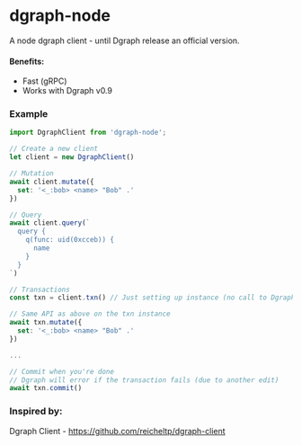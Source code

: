 # dgraph-node

A node dgraph client - until Dgraph release an official version.

#### Benefits:
 - Fast (gRPC)
 - Works with Dgraph v0.9

### Example

```javascript
import DgraphClient from 'dgraph-node';

// Create a new client
let client = new DgraphClient()

// Mutation
await client.mutate({
  set: '<_:bob> <name> "Bob" .'
})

// Query
await client.query(`
  query {
    q(func: uid(0xcceb)) {
      name
    }
  }
`)

// Transactions
const txn = client.txn() // Just setting up instance (no call to Dgraph)

// Same API as above on the txn instance
await txn.mutate({
  set: '<_:bob> <name> "Bob" .'
})

...

// Commit when you're done
// Dgraph will error if the transaction fails (due to another edit)
await txn.commit()

```

### Inspired by:
Dgraph Client - https://github.com/reicheltp/dgraph-client
